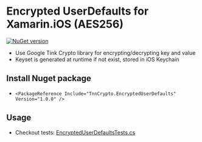 # Encrypted UserDefaults for Xamarin.iOS (AES256)
[![NuGet version](https://badge.fury.io/nu/TnnCrypto.EncryptedUserDefaults.svg)](https://badge.fury.io/nu/TnnCrypto.EncryptedUserDefaults)

- Use Google Tink Crypto library for encrypting/decrypting key and value
- Keyset is generated at runtime if not exist, stored in iOS Keychain

## Install Nuget package
- `<PackageReference Include="TnnCrypto.EncryptedUserDefaults" Version="1.0.0" />`

## Usage
- Checkout tests: [EncryptedUserDefaultsTests.cs](TnnCrypto.Tests/Tests/EncryptedUserDefaultsTests.cs)